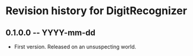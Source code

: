 # Revision history for DigitRecognizer

## 0.1.0.0 -- YYYY-mm-dd

* First version. Released on an unsuspecting world.

